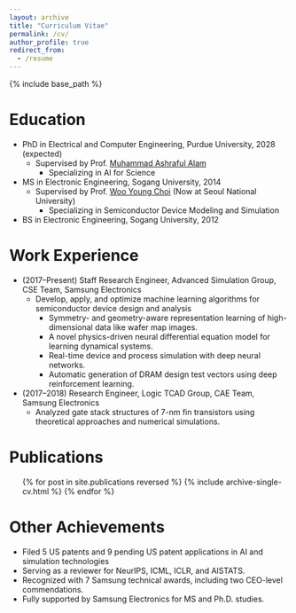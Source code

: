 ```yaml
---
layout: archive
title: "Curriculum Vitae"
permalink: /cv/
author_profile: true
redirect_from:
  - /resume
---
```


{% include base_path %}

Education
======
* PhD in Electrical and Computer Engineering, Purdue University, 2028 (expected)
  * Supervised by Prof. [Muhammad Ashraful Alam](https://sites.google.com/view/alam-research-group/home)
    * Specializing in AI for Science
* MS in Electronic Engineering, Sogang University, 2014
  * Supervised by Prof. [Woo Young Choi](https://sites.google.com/view/snutidl) (Now at Seoul National University)
    * Specializing in Semiconductor Device Modeling and Simulation
* BS in Electronic Engineering, Sogang University, 2012

Work Experience
======
* (2017–Present) Staff Research Engineer, Advanced Simulation Group, CSE Team, Samsung Electronics
  * Develop, apply, and optimize machine learning algorithms for semiconductor device design and analysis
    * Symmetry- and geometry-aware representation learning of high-dimensional data like wafer map images.
    * A novel physics-driven neural differential equation model for learning dynamical systems. 
    * Real-time device and process simulation with deep neural networks. 
    * Automatic generation of DRAM design test vectors using deep reinforcement learning.
* (2017–2018) Research Engineer, Logic TCAD Group, CAE Team, Samsung Electronics
  * Analyzed gate stack structures of 7-nm fin transistors using theoretical approaches and numerical simulations.

Publications
======
<ul class="publication-list">
  {% for post in site.publications reversed %}
    {% include archive-single-cv.html %}
  {% endfor %}
</ul>

Other Achievements
=====
* Filed 5 US patents and 9 pending US patent applications in AI and simulation technologies
* Serving as a reviewer for NeurIPS, ICML, ICLR, and AISTATS.
* Recognized with 7 Samsung technical awards, including two CEO-level commendations.
* Fully supported by Samsung Electronics for MS and Ph.D. studies.
